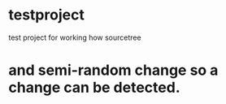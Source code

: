 # testproject
test project for working how sourcetree
# and semi-random change so a change can be detected.
